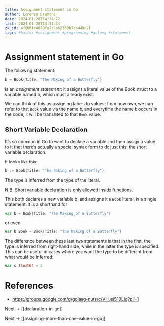 ```yaml
---
title: Assignment statement in Go
author: Lorenzo Drumond
date: 2024-01-28T14:34:22
last: 2024-01-28T14:51:34
zk_id: 4f866fe4870fa7c1a62369b7cb440c2f
tags: #basics #assignment #programming #golang #statement
---
```



# Assignment statement in Go
The following statement:
```go
b = Book{Title: "The Making of a Butterfly"}
```
is an _assignment statement_: it assigns a literal value of the Book struct to a variable named b, which must already exist.

We can think of this as assigning labels to values; from now own, we can refer to that `Book` value via the name b, and everytime the name b occurs in the code, it will be translated to that `Book` value.

## Short Variable Declaration
It’s so common in Go to want to declare a variable and then assign a value to it that there’s actually a special syntax form to do just this: the short variable declaration.

It looks like this:
```go
b := Book{Title: "The Making of a Butterfly"}
```

The type is inferred from the type of the literal.

N.B. Short variable declaration is only allowed inside functions.


This both declares a new variable b, and assigns it a `Book` literal, in a single statement. It is a shorthand for
```go
var b = Book{Title: "The Making of a Butterfly"}
```

or even
```go
var b Book = Book{Title: "The Making of a Butterfly"}
```

The difference between these last two statements is that in the first, the type is inferred from right-hand side, while in the latter the type is specified. This can be useful in cases where you want the type to be different from what would be inferred:
```go
var c float64 = 2
```

# References
- https://groups.google.com/g/golang-nuts/c/VHusi510LIg?pli=1

Next -> [[declaration-in-go]]

Next -> [[assigning-more-than-one-value-in-go]]
